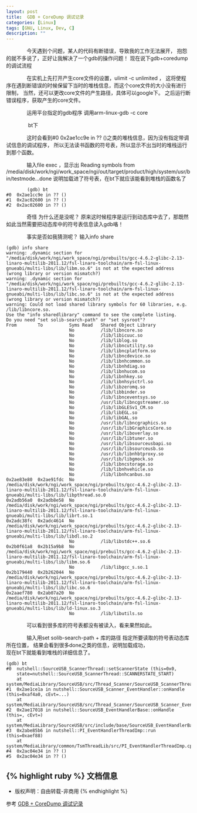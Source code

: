 ```yaml
---
layout: post
title:  GDB + CoreDump 调试记录 
categories: [Linux]
tags: [GNU, Linux, Dev, C]
description: ""
---
```



&emsp;&emsp;&emsp;&emsp;今天遇到个问题，某人的代码有断错误，导致我的工作无法展开，
抱怨的就不多说了，正好让我解决了一个gdb的操作问题！ 现在说下gdb+coredump的调试流程

&emsp;&emsp;&emsp;&emsp;在实机上先打开产生core文件的设置，ulimit -c unlimited ，
这将使程序在遇到断错误的时候保留下当时的堆栈信息，而这个core文件的大小没有进行限制，
当然，还可以更改core文件的产生路径，具体可以google下。 之后运行断错误程序，获取产生的core文件。

&emsp;&emsp;&emsp;&emsp;运用平台指定的gdb程序  调用arm-linux-gdb -c core

&emsp;&emsp;&emsp;&emsp; bt下

&emsp;&emsp;&emsp;&emsp;这时会看到#0  0x2ae1cc9e in ?? ()之类的堆栈信息，因为没有指定带调试信息的调试程序，
所以无法读书函数的符号表，所以显示不出当时的堆栈运行到那个函数。

&emsp;&emsp;&emsp;&emsp;输入file exec ，显示出
Reading symbols from /media/disk/work/ngi/work_space/ngi/out/target/product/high/system/usr/bin/testmode...done
说明加载进了符号表，在bt下就应该能看到堆栈的函数名了

```
        (gdb) bt
#0  0x2ae1cc9e in ?? ()
#1  0x2ac02600 in ?? ()
#2  0x2ac02600 in ?? ()
```

&emsp;&emsp;&emsp;&emsp;奇怪 为什么还是没呢？  原来这时候程序是运行到动态库中去了，那既然如此当然需要把动态库中的符号表信息读入gdb咯！

&emsp;&emsp;&emsp;&emsp;事实是否如我猜测呢？ 输入info share

```
(gdb) info share
warning: .dynamic section for "/media/disk/work/ngi/work_space/ngi/prebuilts/gcc-4.6.2-glibc-2.13-linaro-multilib-2011.12/fsl-linaro-toolchain/arm-fsl-linux-gnueabi/multi-libs/lib/libm.so.6" is not at the expected address (wrong library or version mismatch?)
warning: .dynamic section for "/media/disk/work/ngi/work_space/ngi/prebuilts/gcc-4.6.2-glibc-2.13-linaro-multilib-2011.12/fsl-linaro-toolchain/arm-fsl-linux-gnueabi/multi-libs/lib/libc.so.6" is not at the expected address (wrong library or version mismatch?)
warning: Could not load shared library symbols for 60 libraries, e.g. /lib/libncore.so.
Use the "info sharedlibrary" command to see the complete listing.
Do you need "set solib-search-path" or "set sysroot"?
From        To          Syms Read   Shared Object Library
                        No          /lib/libncore.so
                        No          /lib/libicuuc.so
                        No          /lib/liblog.so
                        No          /lib/libncutility.so
                        No          /lib/libncplatform.so
                        No          /lib/libncdevice.so
                        No          /lib/libnhcommon.so
                        No          /lib/libnhdiag.so
                        No          /lib/libnhucom.so
                        No          /lib/libnhkey.so
                        No          /lib/libnhsysctrl.so
                        No          /lib/libzeromq.so
                        No          /lib/libbinder.so
                        No          /lib/libnceventsys.so
                        No          /usr/lib/libncgstreamer.so
                        No          /lib/libGLESv1_CM.so
                        No          /lib/libEGL.so
                        No          /lib/libGAL.so
                        No          /usr/lib/libncgraphics.so
                        No          /usr/lib/libGraphicsCore.so
                        No          /usr/lib/liboverlay.so
                        No          /usr/lib/libtuner.so
                        No          /usr/lib/libsourceusbapi.so
                        No          /usr/lib/libsourceusb.so
                        No          /usr/lib/libnhbtproxy.so
                        No          /usr/lib/libgmock.so
                        No          /lib/libncstorage.so
                        No          /lib/libnhvehicle.so
                        No          /lib/libnhcanbus.so
0x2ae83e80  0x2ae91fdc  No          /media/disk/work/ngi/work_space/ngi/prebuilts/gcc-4.6.2-glibc-2.13-linaro-multilib-2011.12/fsl-linaro-toolchain/arm-fsl-linux-gnueabi/multi-libs/lib/libpthread.so.0
0x2adb56a0  0x2adb8e58  No          /media/disk/work/ngi/work_space/ngi/prebuilts/gcc-4.6.2-glibc-2.13-linaro-multilib-2011.12/fsl-linaro-toolchain/arm-fsl-linux-gnueabi/multi-libs/lib/librt.so.1
0x2adc38fc  0x2adc4614  No          /media/disk/work/ngi/work_space/ngi/prebuilts/gcc-4.6.2-glibc-2.13-linaro-multilib-2011.12/fsl-linaro-toolchain/arm-fsl-linux-gnueabi/multi-libs/lib/libdl.so.2
                        No          /lib/libstdc++.so.6
0x2b0f61a8  0x2b15a9b8  No          /media/disk/work/ngi/work_space/ngi/prebuilts/gcc-4.6.2-glibc-2.13-linaro-multilib-2011.12/fsl-linaro-toolchain/arm-fsl-linux-gnueabi/multi-libs/lib/libm.so.6
                        No          /lib/libgcc_s.so.1
0x2b179440  0x2b262044  No          /media/disk/work/ngi/work_space/ngi/prebuilts/gcc-4.6.2-glibc-2.13-linaro-multilib-2011.12/fsl-linaro-toolchain/arm-fsl-linux-gnueabi/multi-libs/lib/libc.so.6
0x2aaef780  0x2ab07a20  No          /media/disk/work/ngi/work_space/ngi/prebuilts/gcc-4.6.2-glibc-2.13-linaro-multilib-2011.12/fsl-linaro-toolchain/arm-fsl-linux-gnueabi/multi-libs/lib/ld-linux.so.3
                        No          /lib/libutils.so
```

&emsp;&emsp;&emsp;&emsp;可以看到很多库的符号表都没有被读入，看来果然如此。

&emsp;&emsp;&emsp;&emsp;输入用set solib-search-path + 库的路径 指定所要读取的符号表动态库所在位置，
结果会看到很多done之类的信息，说明加载成功，  
现在bt下就能看到堆栈的详细信息了。

```
(gdb) bt
#0  nutshell::SourceUSB_ScannerThread::setScannerState (this=0x0, 
    state=nutshell::SourceUSB_ScannerThread::SCANNERSTATE_START)
    at system/MediaLibrary/SourceUSB/src/Thread_Scanner/SourceUSB_ScannerThread.cpp:138
#1  0x2ae1ce1a in nutshell::SourceUSB_Scanner_EventHandler::onHandle (this=0xaf4a0, cEvt=...)
    at system/MediaLibrary/SourceUSB/src/Thread_Scanner/SourceUSB_Scanner_EventHandler.cpp:50
#2  0x2ae17018 in nutshell::SourceUSB_EventHandlerBase::onHandle (this=, cEvt=)
    at system/MediaLibrary/SourceUSB/src/include/base/SourceUSB_EventHandlerBase.h:35
#3  0x2abe85b6 in nutshell::PI_EventHandlerThreadImp::run (this=0xaef88)
    at system/MediaLibrary/common/TsmThreadLib/src/PI_EventHandlerThreadImp.cpp:93
#4  0x2ac04e34 in ?? ()
#5  0x2ac04e34 in ?? ()
```


{% highlight ruby %}
文档信息
--------------
* 版权声明：自由转载-非商用
{% endhighlight %}

参考
[GDB + CoreDump 调试记录 ](http://blog.chinaunix.net/uid-24922718-id-3489839.html)

[jekyll]:      http://jekyllrb.com
[jekyll-gh]:   https://github.com/jekyll/jekyll
[jekyll-help]: https://github.com/jekyll/jekyll-help

